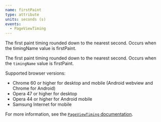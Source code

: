 ```yaml
---
name: firstPaint
type: attribute
units: seconds (s)
events:
  - PageViewTiming
---
```


The first paint timing rounded down to the nearest second. Occurs when the timingName value is firstPaint.

The first paint timing rounded down to the nearest second. Occurs when the `timingName` value is firstPaint.

Supported browser versions:

*   Chrome 60 or higher for desktop and mobile (Android webview and Chrome for Android)
*   Opera 47 or higher for desktop
*   Opera 44 or higher for Android mobile
*   Samsung Internet for mobile

For more information, see the [`PageViewTiming` documentation](https://docs.newrelic.com/docs/browser/new-relic-browser/page-load-timing-resources/pageviewtiming-async-or-dynamic-page-details).